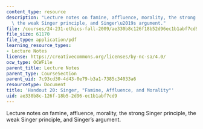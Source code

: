 ```yaml
---
content_type: resource
description: "Lecture notes on famine, affluence, morality, the strong Singer principle,\
  \ the weak Singer principle, and Singer\u2019s argument."
file: /courses/24-231-ethics-fall-2009/ae330b8c126f18b52d96ec1b1abf7cd9_MIT24_231F09_lec21.pdf
file_size: 61170
file_type: application/pdf
learning_resource_types:
- Lecture Notes
license: https://creativecommons.org/licenses/by-nc-sa/4.0/
ocw_type: OCWFile
parent_title: Lecture Notes
parent_type: CourseSection
parent_uid: 7c93cd30-4d43-0e79-b3a1-7385c34033a6
resourcetype: Document
title: 'Handout 20: Singer, "Famine, Affluence, and Morality"'
uid: ae330b8c-126f-18b5-2d96-ec1b1abf7cd9
---
```

Lecture notes on famine, affluence, morality, the strong Singer principle, the weak Singer principle, and Singer’s argument.
